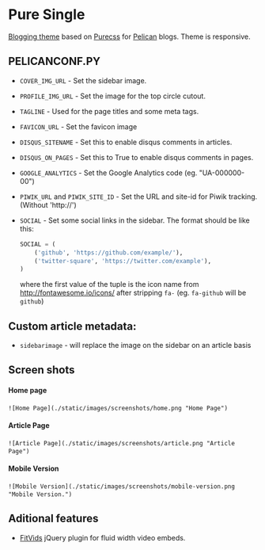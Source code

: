Pure Single
===========

[Blogging theme](http://purepelican.com) based on [Purecss](http:purecss.io) for [Pelican](http://docs.getpelican.com/) blogs.
Theme is responsive.

## PELICANCONF.PY

* `COVER_IMG_URL` - Set the sidebar image.
* `PROFILE_IMG_URL` - Set the image for the top circle cutout.
* `TAGLINE` - Used for the page titles and some meta tags.
* `FAVICON_URL` - Set the favicon image
* `DISQUS_SITENAME` - Set this to enable disqus comments in articles.
* `DISQUS_ON_PAGES` - Set this to True to enable disqus comments in pages.
* `GOOGLE_ANALYTICS` - Set the Google Analytics code (eg. "UA-000000-00")
* `PIWIK_URL` and `PIWIK_SITE_ID` - Set the URL and site-id for Piwik tracking. (Without 'http://')
* `SOCIAL` - Set some social links in the sidebar. The format should be like this:

    ```python
    SOCIAL = (
        ('github', 'https://github.com/example/'),
        ('twitter-square', 'https://twitter.com/example'),
    )
    ```
    where the first value of the tuple is the icon name from http://fontawesome.io/icons/ after stripping `fa-` (eg. `fa-github` will be `github`)

## Custom article metadata:
* `sidebarimage` - will replace the image on the sidebar on an article basis

## Screen shots

#### Home page
    ![Home Page](./static/images/screenshots/home.png "Home Page")

#### Article Page
    ![Article Page](./static/images/screenshots/article.png "Article Page")

#### Mobile Version
    ![Mobile Version](./static/images/screenshots/mobile-version.png "Mobile Version.")


## Aditional features
* [FitVids](https://github.com/davatron5000/FitVids.js) jQuery plugin for fluid width video embeds.


